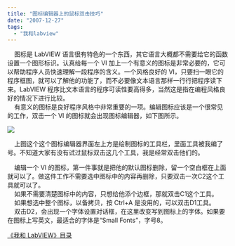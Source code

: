 ```yaml
---
title: "图标编辑器上的鼠标双击技巧"
date: "2007-12-27"
tags: 
  - "我和labview"
---
```


    图标是 LabVIEW 语言很有特色的一个东西，其它语言大概都不需要给它的函数设置一个图形标识。认真给每一个 VI 加上一个有意义的图标是非常必要的，它可以帮助程序人员快速理解一段程序的含义。一个风格良好的 VI，只要扫一眼它的程序框图，就可以了解他的功能了，而不必要像文本语言那样一行行把程序读下来。LabVIEW 程序比文本语言的程序可读性要高得多，当然这是指在编程风格良好的情况下进行比较。  
    有意义的图标是良好程序风格中非常重要的一项。编辑图标应该是一个很常见的工作，双击一个 VI 的图标就会出现图标编辑器，如下图所示。

![](http://byfiles.storage.msn.com/y1pIcO_924THoeW26P3t6kQMiCY2q6LRTZjdJfyWZsYIjFHDHHWe5nORgNyLQoqq59AacysoumB_Es?PARTNER=WRITER)

    上图这个这个图标编辑器界面左上方是绘制图标的工具栏，里面工具被我编了号。不知道大家有没有试过鼠标双击这几个工具，我是经常双击他们的。

    编辑一个 VI 的图标，第一件事就是把他的默认图标删除，留一个空白框在上面就可以了。做这件工作不需要选中图标中的内容再删除，只要双击一次C2这个工具就可以了。  
    如果不需要清楚图标中的内容，只想给他添个边框，那就双击C1这个工具。  
    如果想选中整个图标，以备拷贝，按 Ctrl+A 是没用的，可以双击D1工具。  
    双击D2，会出现一个字体设置对话框，在这里改变写到图标上的字体。如果要在图标上写英文，最适合的字体是“Small Fonts”，字号8。

[《我和 LabVIEW》目录](http://ruanqizhen.spaces.live.com/mmm2007-10-25_18.59/mmm2007-10-25_18.59/mmm2007-07-26_17.23/mmm2007-07-26_17.23/mmm2007-07-26_17.23/Blog/cns!1pU-rgQVTuuWM1TX8W8PfmDA!1073.entry)
